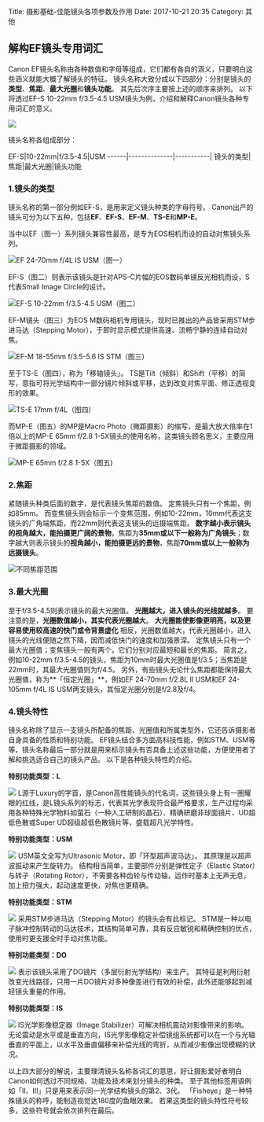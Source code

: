 Title: 摄影基础-佳能镜头各项参数及作用
Date: 2017-10-21 20:35
Category: 其他

## 解构EF镜头专用词汇 ##

Canon EF镜头名称由各种数值和字母等组成，它们都有各自的涵义，只要明白这些涵义就能大概了解镜头的特征。
镜头名称大致分成以下四部分：分别是镜头的**类型**、**焦距**、**最大光圈**和**镜头功能**。
其先后次序主要按上述的顺序来排列。
以下将透过EF-S 10-22mm f/3.5-4.5 USM镜头为例，介绍和解释Canon镜头各种专用词汇的意义。

![](http://www.canon.com.hk/public/article/Skill_Sharing_Photography/10298/images/1.jpg)

镜头名称各组成部分：

EF-S|10-22mm|f/3.5-4.5|USM
------|--------------|-----------|
镜头的类型|焦距|最大光圈|镜头功能

### 1.镜头的类型 ###

镜头名称的第一部分例如EF-S，是用来定义镜头种类的字母符号。
Canon出产的镜头可分为以下五种，包括**EF**、**EF-S**、**EF-M**、**TS-E**和**MP-E**。

当中以EF（图一）系列镜头兼容性最高，是专为EOS相机而设的自动对焦镜头系列。

![](http://upload-images.jianshu.io/upload_images/4033700-70b7aa34a5c1e440.jpg?imageMogr2/auto-orient/strip%7CimageView2/2/w/1240)EF 24-70mm f/4L IS USM（图一）

EF-S（图二）则表示该镜头是针对APS-C片幅的EOS数码单镜反光相机而设，S代表Small Image Circle的设计。

![](http://upload-images.jianshu.io/upload_images/4033700-82e18bbb413ac9bc.jpg?imageMogr2/auto-orient/strip%7CimageView2/2/w/1240)EF-S 10-22mm f/3.5-4.5 USM（图二）

EF-M镜头（图三）为EOS M数码相机专用镜头，现时已推出的产品皆采用STM步进马达（Stepping Motor），于即时显示模式提供高速、流畅宁静的连续自动对焦。

![](http://upload-images.jianshu.io/upload_images/4033700-d13ffc0ec45629e2.jpg?imageMogr2/auto-orient/strip%7CimageView2/2/w/1240)EF-M 18-55mm f/3.5-5.6 IS STM（图三）

至于TS-E（图四），称为「移轴镜头」。
TS是Tilt（倾斜）和Shift（平移）的简写，意指可将光学结构中一部分镜片倾斜或平移，达到改变对焦平面、修正透视变形的效果。

![](http://upload-images.jianshu.io/upload_images/4033700-4298b0e6fa8c6e13.jpg?imageMogr2/auto-orient/strip%7CimageView2/2/w/1240)TS-E 17mm f/4L（图四）

而MP-E（图五）的MP是Macro Photo（微距摄影）的缩写，是最大放大倍率在1倍以上的MP-E 65mm f/2.8 1-5X镜头的使用名称，这类镜头顾名思义，主要应用于微距摄影的领域。

![](http://upload-images.jianshu.io/upload_images/4033700-8a8cc665e02a90f2.jpg?imageMogr2/auto-orient/strip%7CimageView2/2/w/1240)MP-E 65mm f/2.8 1-5X（图五)

### 2.焦距 ###

紧随镜头种类后面的数字，是代表镜头焦距的数值。
定焦镜头只有一个焦距，例如85mm。
而变焦镜头则会标示一个变焦范围，例如10-22mm，10mm代表这支镜头的广角端焦距，而22mm则代表这支镜头的远摄端焦距。
**数字越小表示镜头的视角越大，能拍摄更广阔的景物**，焦距为**35mm或以下一般称为广角镜头**；数字越大则表示镜头的**视角越小，能拍摄更远的景物**，焦距**70mm或以上一般称为远摄镜头**。

![](http://upload-images.jianshu.io/upload_images/4033700-e3d0e276d0f6e3f0.jpg?imageMogr2/auto-orient/strip%7CimageView2/2/w/1240)不同焦距范围

### 3.最大光圈 ###

至于f/3.5-4.5则表示镜头的最大光圈值。
**光圈越大，进入镜头的光线就越多**。
要注意的是，**光圈数值越小，其实代表光圈越大**。
**大光圈能使影像更明亮，以及更容易使用较高速的快门或令背景虚化**
相反，光圈数值越大，代表光圈越小，进入镜头的光线便随之然下降，因而减低快门的速度和加强景深。
定焦镜头只有一个最大光圈值；变焦镜头一般有两个，它们分别对应最短和最长的焦距。
简言之，例如10-22mm f/3.5-4.5的镜头，焦距为10mm时最大光圈值是f/3.5；当焦距是22mm时，其最大光圈值则为f/4.5。
另外，有些镜头无论什么焦距都能保持最大光圈值，称为**「恒定光圈」**，例如EF 24-70mm f/2.8L II USM和EF 24-105mm f/4L IS USM两支镜头，其恒定光圈分别是f/2.8及f/4。

### 4.镜头特性 ###

镜头名称除了显示一支镜头所配备的焦距、光圈值和所属类型外，它还告诉摄影者自身具备的性质和特别功能。
EF镜头结合多方面高科技性能，例如STM、USM等等，镜头名称最后一部分就是用来标示镜头有否具备上述这些功能，方便使用者了解和挑选适合自己的镜头产品。
以下是各种镜头特性的介绍。

**特别功能类型：L**

![](http://upload-images.jianshu.io/upload_images/4033700-117300bfa2909f82.JPG?imageMogr2/auto-orient/strip%7CimageView2/2/w/1240)
L源于Luxury的字首，是Canon高性能镜头的代名词，这些镜头身上有一圈耀眼的红线，是L镜头系列的标志，代表其光学表现符合最严格要求，生产过程均采用各种特殊光学物料如萤石（一种人工研制的晶石）、精确研磨非球面镜片、UD超低色散或Super UD超级超低色散镜片等，盛载超凡光学特性。

**特别功能类型：USM**

![](http://upload-images.jianshu.io/upload_images/4033700-cfd30ba85e60b6c5.png?imageMogr2/auto-orient/strip%7CimageView2/2/w/1240)
USM英文全写为Ultrasonic Motor，即「环型超声波马达」。
其原理是以超声波振动来产生旋转力。
结构相当简单，主要部件分别是弹性定子（Elastic Stator）与转子（Rotating Rotor），不需要各种齿轮与传动轴，运作时基本上无声无息，加上扭力强大，起动速度更快，对焦也更精确。

**特别功能类型：STM**

![](http://upload-images.jianshu.io/upload_images/4033700-79da55792695064b.png?imageMogr2/auto-orient/strip%7CimageView2/2/w/1240)
采用STM步进马达（Stepping Motor）的镜头会有此标记。
STM是一种以电子脉冲控制转动的马达技术，其结构简单可靠，具有反应敏锐和精确控制的优点，使用时更支援全时手动对焦功能。

**特别功能类型：DO**

![](http://upload-images.jianshu.io/upload_images/4033700-e5cd8eb01c9070ac.png?imageMogr2/auto-orient/strip%7CimageView2/2/w/1240)
表示该镜头采用了DO镜片（多层衍射光学结构）来生产。
其特征是利用衍射改变光线路径，只用一片DO镜片对多种像差进行有效的补偿，此外还能够起到减轻镜头重量的作用。

**特别功能类型：IS**

![](http://upload-images.jianshu.io/upload_images/4033700-2de7770e39ec9121.png?imageMogr2/auto-orient/strip%7CimageView2/2/w/1240)
IS光学影像稳定器（Image Stabilizer）可解决相机震动对影像带来的影响。
无论震动是水平或是垂直方向，IS光学影像稳定补偿镜组系统都可以在一个与光轴垂直的平面上，以水平及垂直偏移来补偿光线的弯折，从而减少影像出现模糊的状况。

以上四大部分的解说，主要理清镜头名称各词汇的意思，好让摄影爱好者明白Canon如何透过不同规格、功能及技术来划分镜头的种类。
至于其他标签用语例如「II、III」只是用来表示同一光学结构镜头的第2、3代。
「Fisheye」是一种特殊镜头的称呼，能制造视觉达180度的鱼眼效果。
若果这类型的镜头特性符号较多，这些符号就会依次排列在最后。